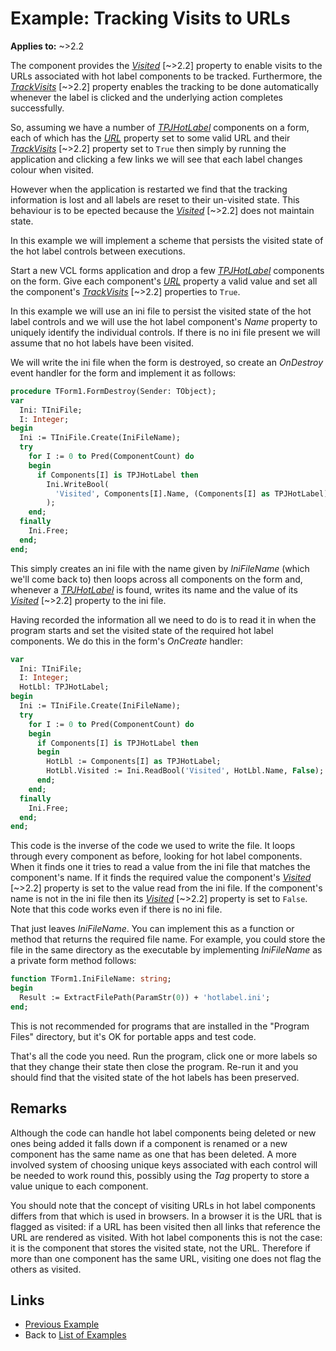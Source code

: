 # Example: Tracking Visits to URLs

**Applies to:** ~>2.2

The component provides the _[Visited](../API/TPJHotLabel-Visited.md)_ [~>2.2] property to enable visits to the URLs associated with hot label components to be tracked. Furthermore, the _[TrackVisits](../API/TPJHotLabel-TrackVisits.md)_ [~>2.2] property enables the tracking to be done automatically whenever the label is clicked and the underlying action completes successfully.

So, assuming we have a number of _[TPJHotLabel](../API/TPJHotLabel.md)_ components on a form, each of which has the _[URL](../API/TPJHotLabel-URL.md)_ property set to some valid URL and their _[TrackVisits](../API/TPJHotLabel-TrackVisits.md)_ [~>2.2] property set to `True` then simply by running the application and clicking a few links we will see that each label changes colour when visited.

However when the application is restarted we find that the tracking information is lost and all labels are reset to their un-visited state. This behaviour is to be epected because the _[Visited](../API/TPJHotLabel-Visited.md)_ [~>2.2] does not maintain state.

In this example we will implement a scheme that persists the visited state of the hot label controls between executions.

Start a new VCL forms application and drop a few _[TPJHotLabel](../API/TPJHotLabel.md)_ components on the form. Give each component's _[URL](../API/TPJHotLabel-URL.md)_ property a valid value and set all the component's _[TrackVisits](../API/TPJHotLabel-TrackVisits.md)_ [~>2.2] properties to `True`.

In this example we will use an ini file to persist the visited state of the hot label controls and we will use the hot label component's _Name_ property to uniquely identify the individual controls. If there is no ini file present we will assume that no hot labels have been visited.

We will write the ini file when the form is destroyed, so create an _OnDestroy_ event handler for the form and implement it as follows:

```pascal
procedure TForm1.FormDestroy(Sender: TObject);
var
  Ini: TIniFile;
  I: Integer;
begin
  Ini := TIniFile.Create(IniFileName);
  try
    for I := 0 to Pred(ComponentCount) do
    begin
      if Components[I] is TPJHotLabel then
        Ini.WriteBool(
          'Visited', Components[I].Name, (Components[I] as TPJHotLabel).Visited
        );
    end;
  finally
    Ini.Free;
  end;
end;
```

This simply creates an ini file with the name given by _IniFileName_ (which we'll come back to) then loops across all components on the form and, whenever a _[TPJHotLabel](../API/TPJHotLabel.md)_ is found, writes its name and the value of its _[Visited](../API/TPJHotLabel-Visited.md)_ [~>2.2] property to the ini file.

Having recorded the information all we need to do is to read it in when the program starts and set the visited state of the required hot label components. We do this in the form's _OnCreate_ handler:

```pascal
var
  Ini: TIniFile;
  I: Integer;
  HotLbl: TPJHotLabel;
begin
  Ini := TIniFile.Create(IniFileName);
  try
    for I := 0 to Pred(ComponentCount) do
    begin
      if Components[I] is TPJHotLabel then
      begin
        HotLbl := Components[I] as TPJHotLabel;
        HotLbl.Visited := Ini.ReadBool('Visited', HotLbl.Name, False);
      end;
    end;
  finally
    Ini.Free;
  end;
end;
```

This code is the inverse of the code we used to write the file. It loops through every component as before, looking for hot label components. When it finds one it tries to read a value from the ini file that matches the component's name. If it finds the required value the component's _[Visited](../API/TPJHotLabel-Visited.md)_ [~>2.2] property is set to the value read from the ini file. If the component's name is not in the ini file then its _[Visited](../API/TPJHotLabel-Visited.md)_ [~>2.2] property is set to `False`. Note that this code works even if there is no ini file.

That just leaves _IniFileName_. You can implement this as a function or method that returns the required file name. For example, you could store the file in the same directory as the executable by implementing _IniFileName_ as a private form method follows:

```pascal
function TForm1.IniFileName: string;
begin
  Result := ExtractFilePath(ParamStr(0)) + 'hotlabel.ini';
end;
```

This is not recommended for programs that are installed in the "Program Files" directory, but it's OK for portable apps and test code.

That's all the code you need. Run the program, click one or more labels so that they change their state then close the program. Re-run it and you should find that the visited state of the hot labels has been preserved.

## Remarks

Although the code can handle hot label components being deleted or new ones being added it falls down if a component is renamed or a new component has the same name as one that has been deleted. A more involved system of choosing unique keys associated with each control will be needed to work round this, possibly using the _Tag_ property to store a value unique to each component.

You should note that the concept of visiting URLs in hot label components differs from that which is used in browsers. In a browser it is the URL that is flagged as visited: if a URL has been visited then all links that reference the URL are rendered as visited. With hot label components this is not the case: it is the component that stores the visited state, not the URL. Therefore if more than one component has the same URL, visiting one does not flag the others as visited.

## Links

* [Previous Example](./Example2.md)
* Back to [List of Examples](../Examples.md)
